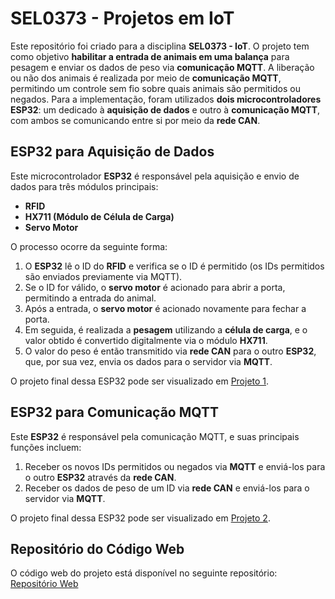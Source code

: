 # SEL0373 - Projetos em IoT

Este repositório foi criado para a disciplina **SEL0373 - IoT**. O projeto tem como objetivo **habilitar a entrada de animais em uma balança** para pesagem e enviar os dados de peso via **comunicação MQTT**. A liberação ou não dos animais é realizada por meio de **comunicação MQTT**, permitindo um controle sem fio sobre quais animais são permitidos ou negados. Para a implementação, foram utilizados **dois microcontroladores ESP32**: um dedicado à **aquisição de dados** e outro à **comunicação MQTT**, com ambos se comunicando entre si por meio da **rede CAN**.

## ESP32 para Aquisição de Dados

Este microcontrolador **ESP32** é responsável pela aquisição e envio de dados para três módulos principais:

- **RFID**
- **HX711 (Módulo de Célula de Carga)**
- **Servo Motor**

O processo ocorre da seguinte forma:
1. O **ESP32** lê o ID do **RFID** e verifica se o ID é permitido (os IDs permitidos são enviados previamente via MQTT).
2. Se o ID for válido, o **servo motor** é acionado para abrir a porta, permitindo a entrada do animal.
3. Após a entrada, o **servo motor** é acionado novamente para fechar a porta.
4. Em seguida, é realizada a **pesagem** utilizando a **célula de carga**, e o valor obtido é convertido digitalmente via o módulo **HX711**.
5. O valor do peso é então transmitido via **rede CAN** para o outro **ESP32**, que, por sua vez, envia os dados para o servidor via **MQTT**.

O projeto final dessa ESP32 pode ser visualizado em [Projeto 1](ESP32/proj_final_1).

## ESP32 para Comunicação MQTT

Este **ESP32** é responsável pela comunicação MQTT, e suas principais funções incluem:

1. Receber os novos IDs permitidos ou negados via **MQTT** e enviá-los para o outro **ESP32** através da **rede CAN**.
2. Receber os dados de peso de um ID via **rede CAN** e enviá-los para o servidor via **MQTT**.

O projeto final dessa ESP32 pode ser visualizado em [Projeto 2](ESP32/proj_final_2).

## Repositório do Código Web

O código web do projeto está disponível no seguinte repositório:  
[Repositório Web](https://github.com/GUUDIN/sel0373-projeto)





